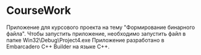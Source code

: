 # CourseWork
Приложение для курсового проекта на тему "Формирование бинарного файла". Чтобы запустить приложение, необходимо запустить файл в папке Win32\Debug\Project4.exe
Приложение разработано в Embarcadero C++ Builder на языке C++.
